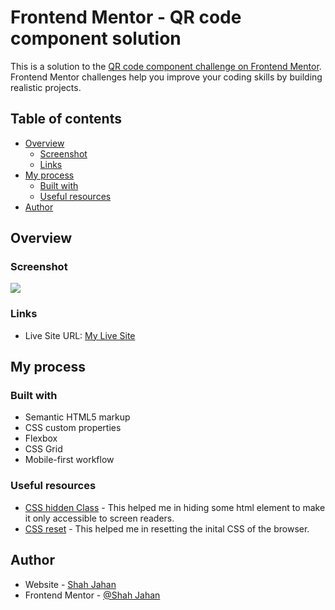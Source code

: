 # Frontend Mentor - QR code component solution

This is a solution to the [QR code component challenge on Frontend Mentor](https://www.frontendmentor.io/challenges/qr-code-component-iux_sIO_H). Frontend Mentor challenges help you improve your coding skills by building realistic projects.

## Table of contents

- [Overview](#overview)
  - [Screenshot](#screenshot)
  - [Links](#links)
- [My process](#my-process)
  - [Built with](#built-with)
  - [Useful resources](#useful-resources)
- [Author](#author)

## Overview

### Screenshot

![](./screenshot.jpg)

### Links

- Live Site URL: [My Live Site](https://fem-qr-gen.netlify.app/)

## My process

### Built with

- Semantic HTML5 markup
- CSS custom properties
- Flexbox
- CSS Grid
- Mobile-first workflow

### Useful resources

- [CSS hidden Class](https://css-tricks.com/inclusively-hidden/) - This helped me in hiding some html element to make it only accessible to screen readers.
- [CSS reset](https://www.joshwcomeau.com/css/custom-css-reset/) - This helped me in resetting the inital CSS of the browser.

## Author

- Website - [Shah Jahan](https://github.com/Jahan-Shah)
- Frontend Mentor - [@Shah Jahan](https://www.frontendmentor.io/profile/Jahan-Shah)
